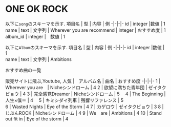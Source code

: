 # ONE OK ROCK



以下に`song`のスキーマを示す.
項目名 | 型 | 内容 | 例 
-|-|-|-
id | integer |数値 | 1  
name | text | 文字列 | Wherever you are
recommend | integer | おすすめ度 | 1
album_id | integer |　数値 | 1



以下に`Album`のスキーマを示す.
項目名 | 型 | 内容 | 例 
-|-|-|-
id | integer |数値 | 1  
name | text | 文字列 | Ambitions



おすすめ曲の一覧

販売サイトに飛ぶ,Youtube,
人気 |　アルバム名 | 曲名 | おすすめ度 
-|-|-|-
1 | Wherever you are　|  Nicheシンドローム | 4 
2 | 欲望に満ちた青年団 | ゼイタクビョウ | 4 
3 | 完全感覚Dreamer | Nicheシンドローム | 5　
4 | The Beginning | 人生×僕＝ | 4　
5 | キミシダイ列車 | 残響リファレンス | 5  
6 | Wasted Nights | Eye of the Storm | 4 
7 | カゲロウ | ゼイタクビョウ | 3 
8 | じぶんROCK | Nicheシンドローム | 4
9 |  We　are | Ambitions | 4 
10 | Stand out fit in | Eye of the storm | 4 
